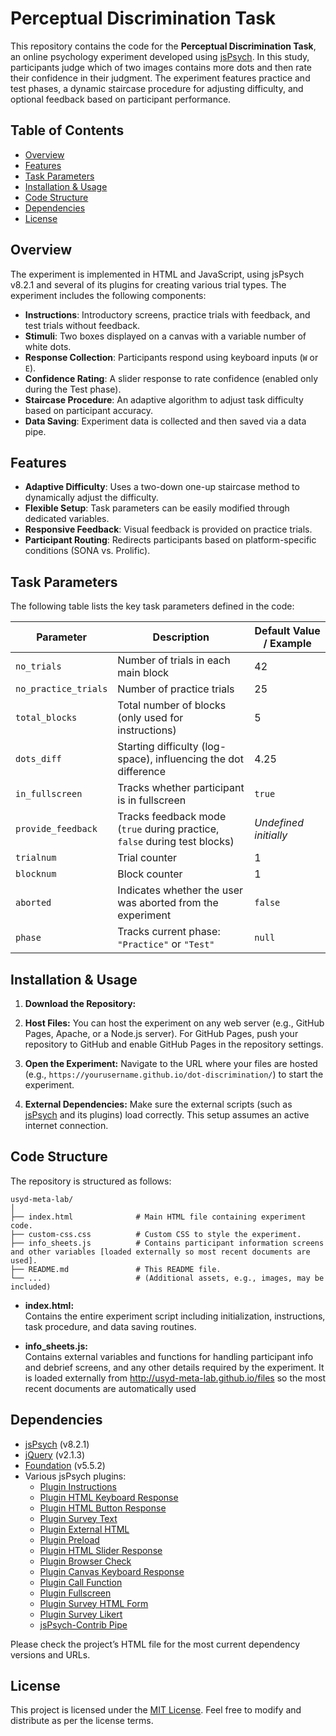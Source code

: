 # Perceptual Discrimination Task

This repository contains the code for the **Perceptual Discrimination Task**, an online psychology experiment developed using [jsPsych](https://www.jspsych.org/). In this study, participants judge which of two images contains more dots and then rate their confidence in their judgment. The experiment features practice and test phases, a dynamic staircase procedure for adjusting difficulty, and optional feedback based on participant performance.

## Table of Contents

- [Overview](#overview)
- [Features](#features)
- [Task Parameters](#task-parameters)
- [Installation & Usage](#installation--usage)
- [Code Structure](#code-structure)
- [Dependencies](#dependencies)
- [License](#license)

## Overview

The experiment is implemented in HTML and JavaScript, using jsPsych v8.2.1 and several of its plugins for creating various trial types. The experiment includes the following components:

- **Instructions**: Introductory screens, practice trials with feedback, and test trials without feedback.
- **Stimuli**: Two boxes displayed on a canvas with a variable number of white dots.
- **Response Collection**: Participants respond using keyboard inputs (`W` or `E`).
- **Confidence Rating**: A slider response to rate confidence (enabled only during the Test phase).
- **Staircase Procedure**: An adaptive algorithm to adjust task difficulty based on participant accuracy.
- **Data Saving**: Experiment data is collected and then saved via a data pipe.

## Features

- **Adaptive Difficulty**: Uses a two-down one-up staircase method to dynamically adjust the difficulty.
- **Flexible Setup**: Task parameters can be easily modified through dedicated variables.
- **Responsive Feedback**: Visual feedback is provided on practice trials.
- **Participant Routing**: Redirects participants based on platform-specific conditions (SONA vs. Prolific).

## Task Parameters

The following table lists the key task parameters defined in the code:

| **Parameter**         | **Description**                                                                      | **Default Value / Example** |
|-----------------------|--------------------------------------------------------------------------------------|-----------------------------|
| `no_trials`           | Number of trials in each main block                                                  | 42                          |
| `no_practice_trials`  | Number of practice trials                                                            | 25                          |
| `total_blocks`        | Total number of blocks (only used for instructions)                                  | 5                           |
| `dots_diff`           | Starting difficulty (log-space), influencing the dot difference                      | 4.25                        |
| `in_fullscreen`       | Tracks whether participant is in fullscreen                                          | `true`                      |
| `provide_feedback`    | Tracks feedback mode (`true` during practice, `false` during test blocks)              | _Undefined initially_       |
| `trialnum`            | Trial counter                                                                        | 1                           |
| `blocknum`            | Block counter                                                                        | 1                           |
| `aborted`             | Indicates whether the user was aborted from the experiment                           | `false`                     |
| `phase`               | Tracks current phase: `"Practice"` or `"Test"`                                       | `null`                      |

## Installation & Usage

1. **Download the Repository:**

2. **Host Files:**
   You can host the experiment on any web server (e.g., GitHub Pages, Apache, or a Node.js server). For GitHub Pages, push your repository to GitHub and enable GitHub Pages in the repository settings.

3. **Open the Experiment:**
   Navigate to the URL where your files are hosted (e.g., `https://yourusername.github.io/dot-discrimination/`) to start the experiment.

4. **External Dependencies:**
   Make sure the external scripts (such as [jsPsych](https://www.jspsych.org/) and its plugins) load correctly. This setup assumes an active internet connection.

## Code Structure

The repository is structured as follows:

```
usyd-meta-lab/
│
├── index.html              # Main HTML file containing experiment code.
├── custom-css.css          # Custom CSS to style the experiment.
├── info_sheets.js          # Contains participant information screens and other variables [loaded externally so most recent documents are used].
├── README.md               # This README file.
└── ...                     # (Additional assets, e.g., images, may be included)
```

- **index.html:**  
  Contains the entire experiment script including initialization, instructions, task procedure, and data saving routines.

- **info_sheets.js:**  
  Contains external variables and functions for handling participant info and debrief screens, and any other details required by the experiment. It is loaded externally from http://usyd-meta-lab.github.io/files so the most recent documents are automatically used

## Dependencies

- [jsPsych](https://www.jspsych.org/) (v8.2.1)
- [jQuery](https://jquery.com/) (v2.1.3)
- [Foundation](https://foundation.zurb.com/) (v5.5.2)
- Various jsPsych plugins:
  - [Plugin Instructions](https://www.jspsych.org/)
  - [Plugin HTML Keyboard Response](https://www.jspsych.org/)
  - [Plugin HTML Button Response](https://www.jspsych.org/)
  - [Plugin Survey Text](https://www.jspsych.org/)
  - [Plugin External HTML](https://www.jspsych.org/)
  - [Plugin Preload](https://www.jspsych.org/)
  - [Plugin HTML Slider Response](https://www.jspsych.org/)
  - [Plugin Browser Check](https://www.jspsych.org/)
  - [Plugin Canvas Keyboard Response](https://www.jspsych.org/)
  - [Plugin Call Function](https://www.jspsych.org/)
  - [Plugin Fullscreen](https://www.jspsych.org/)
  - [Plugin Survey HTML Form](https://www.jspsych.org/)
  - [Plugin Survey Likert](https://www.jspsych.org/)
  - [jsPsych-Contrib Pipe](https://www.jspsych.org/)

Please check the project’s HTML file for the most current dependency versions and URLs.

## License

This project is licensed under the [MIT License](LICENSE). Feel free to modify and distribute as per the license terms.

